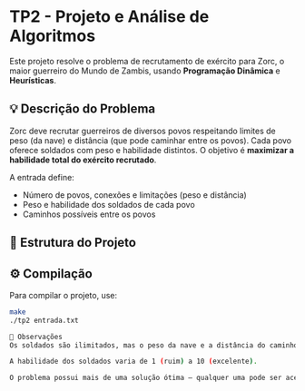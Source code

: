 # TP2 - Projeto e Análise de Algoritmos

Este projeto resolve o problema de recrutamento de exército para Zorc, o maior guerreiro do Mundo de Zambis, usando **Programação Dinâmica** e **Heurísticas**.

## 💡 Descrição do Problema

Zorc deve recrutar guerreiros de diversos povos respeitando limites de peso (da nave) e distância (que pode caminhar entre os povos). Cada povo oferece soldados com peso e habilidade distintos. O objetivo é **maximizar a habilidade total do exército recrutado**.

A entrada define:
- Número de povos, conexões e limitações (peso e distância)
- Peso e habilidade dos soldados de cada povo
- Caminhos possíveis entre os povos

## 📁 Estrutura do Projeto


## ⚙️ Compilação

Para compilar o projeto, use:

```bash
make
./tp2 entrada.txt

📌 Observações
Os soldados são ilimitados, mas o peso da nave e a distância do caminho limitam o recrutamento.

A habilidade dos soldados varia de 1 (ruim) a 10 (excelente).

O problema possui mais de uma solução ótima — qualquer uma pode ser aceita.
